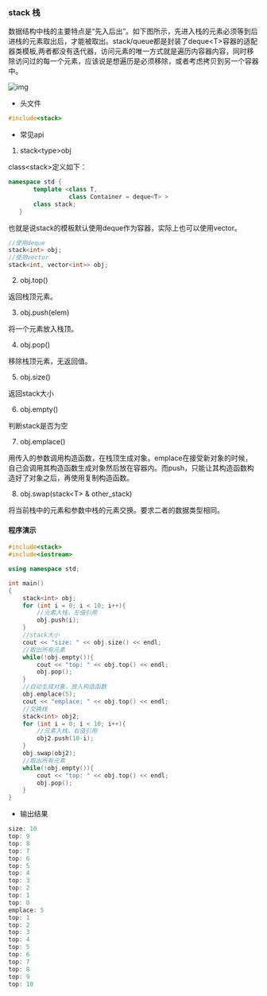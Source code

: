 ### stack 栈

数据结构中栈的主要特点是“先入后出”。如下图所示，先进入栈的元素必须等到后进栈的元素取出后，才能被取出。stack/queue都是封装了deque<T\>容器的适配器类模板,两者都没有迭代器，访问元素的唯一方式就是遍历内容器内容，同时移除访问过的每一个元素，应该说是想遍历是必须移除，或者考虑拷贝到另一个容器中。

![img](http://c.biancheng.net/uploads/allimg/180913/2-1P913101Q4T2.jpg)

* 头文件

```cpp
#include<stack>
```

* 常见api

1. stack<type\>obj

class<stack\>定义如下：

```cpp
namespace std {
       template <class T,
                 class Container = deque<T> >
       class stack;
   }
```

也就是说stack的模板默认使用deque作为容器，实际上也可以使用vector。

```cpp
//使用deque
stack<int> obj;
//使用vector
stack<int, vector<int>> obj;
```

2. obj.top()

返回栈顶元素。

3. obj.push(elem)

将一个元素放入栈顶。

4. obj.pop()

移除栈顶元素，无返回值。

5. obj.size()

返回stack大小

6. obj.empty()

判断stack是否为空

7. obj.emplace()

用传入的参数调用构造函数，在栈顶生成对象。emplace在接受新对象的时候，自己会调用其构造函数生成对象然后放在容器内。而push，只能让其构造函数构造好了对象之后，再使用复制构造函数。

8. obj.swap(stack<T\> & other_stack)

将当前栈中的元素和参数中栈的元素交换。要求二者的数据类型相同。

#### 程序演示

```cpp
#include<stack>
#include<iostream>

using namespace std;

int main()
{
    stack<int> obj;
    for (int i = 0; i < 10; i++){
        //元素入栈，左值引用
        obj.push(i);
    }
    //stack大小
    cout << "size: " << obj.size() << endl;
    //取出所有元素
    while(!obj.empty()){
        cout << "top: " << obj.top() << endl;
        obj.pop();
    }
    //自动生成对象，放入构造函数
    obj.emplace(5);
    cout << "emplace: " << obj.top() << endl;
    //交换栈
    stack<int> obj2;
    for (int i = 0; i < 10; i++){
        //元素入栈，右值引用
        obj2.push(10-i);
    }
    obj.swap(obj2);
    //取出所有元素
    while(!obj.empty()){
        cout << "top: " << obj.top() << endl;
        obj.pop();
    }
}
```

* 输出结果

```cpp
size: 10
top: 9
top: 8
top: 7
top: 6
top: 5
top: 4
top: 3
top: 2
top: 1
top: 0
emplace: 5
top: 1
top: 2
top: 3
top: 4
top: 5
top: 6
top: 7
top: 8
top: 9
top: 10
```
